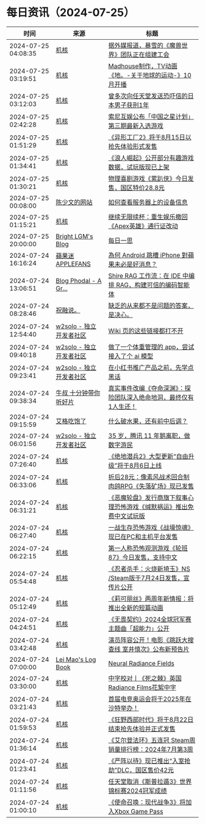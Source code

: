 ﻿# 每日资讯（2024-07-25）

|时间|来源|标题|
|---|---|---|
|2024-07-25 04:08:35|[机核](https://www.gcores.com/rss)|[据外媒报道，暴雪的《魔兽世界》团队正在组建工会](https://www.gcores.com/articles/185589)|
|2024-07-25 03:19:51|[机核](https://www.gcores.com/rss)|[Madhouse制作，TV动画《地。-关于地球的运动-》10月开播](https://www.gcores.com/articles/185592)|
|2024-07-25 03:12:03|[机核](https://www.gcores.com/rss)|[曾多次向任天堂发送恐吓信的日本男子获刑1年](https://www.gcores.com/articles/185588)|
|2024-07-25 02:42:28|[机核](https://www.gcores.com/rss)|[索尼互娱公布「中国之星计划」第三期最新入选游戏](https://www.gcores.com/articles/185587)|
|2024-07-25 01:51:29|[机核](https://www.gcores.com/rss)|[《异形工厂2》将于8月15日以抢先体验形式发售](https://www.gcores.com/articles/185584)|
|2024-07-25 01:34:41|[机核](https://www.gcores.com/rss)|[《浪人崛起》公开部分有趣游戏数据，试玩版现已上架](https://www.gcores.com/articles/185581)|
|2024-07-25 01:30:21|[机核](https://www.gcores.com/rss)|[物理喜剧游戏《累趴侠》今日发售，国区特价28.8元](https://www.gcores.com/articles/185582)|
|2024-07-25 00:08:00|[陈少文的网站](https://www.chenshaowen.com/atom.xml)|[如何查看服务器上的设备信息](https://www.chenshaowen.com/blog/how-to-get-device-information-on-server.html)|
|2024-07-25 01:15:21|[机核](https://www.gcores.com/rss)|[继续无限续杯：重生娱乐撤回《Apex英雄》通行证改动](https://www.gcores.com/articles/185577)|
|2024-07-25 20:00:00|[Bright LGM's Blog](https://brightliao.com/atom.xml)|[每日一思](http://brightliao.com/2024/07/25/daily-thoughts/)|
|2024-07-24 16:16:24|[蘋果迷 APPLEFANS](https://applefans.today/feed/)|[為何 Android 跳槽 iPhone 對蘋果未必是好消息？](https://applefans.today/2024-07-android-users-switching-survey/)|
|2024-07-24 13:06:51|[Blog Phodal - A Gr...](https://www.phodal.com/blog/feeds/rss/)|[Shire RAG 工作流：在 IDE 中编排 RAG，构建可信的编码智能体](http://www.phodal.com/blog/shire-coding-agent-rag-flow/)|
|2024-07-24 08:28:46|[祝融说。](https://zhurongshuo.com/index.xml)|[缺乏的从来都不是问题的答案，是决心。](https://zhurongshuo.com/posts/2024/07/2401/)|
|2024-07-24 12:54:40|[w2solo - 独立开发者社区](https://w2solo.com/topics/feed)|[Wiki 页的这些链接都打不开](https://w2solo.com/topics/4800)|
|2024-07-24 09:40:18|[w2solo - 独立开发者社区](https://w2solo.com/topics/feed)|[做了一个体重管理的 app，尝试接入了个 ai 模型](https://w2solo.com/topics/4799)|
|2024-07-24 09:23:41|[w2solo - 独立开发者社区](https://w2solo.com/topics/feed)|[在小红书推广产品之前，先学点黑话](https://w2solo.com/topics/4798)|
|2024-07-24 09:38:34|[牛叔 十分钟带你听好片](https://getpodcast.xyz/data/ximalaya/11534451.xml)|[真实事件改编《夺命深渊》：探险团队深入绝命地洞，最终仅有1人生还！](https://www.ximalaya.com/sound/743528466)|
|2024-07-24 09:15:59|[艾格吃饱了](https://feedpress.me/wx-aigechibaole)|[什么破水果，还有前中后调？](http://mp.weixin.qq.com/s?__biz=MjM5NTYxODQyMA%3D%3D&mid=2653456547&idx=1&sn=bba7bff08de73c4ecc0540c1687474ef)|
|2024-07-24 06:01:56|[w2solo - 独立开发者社区](https://w2solo.com/topics/feed)|[35 岁，腾讯 11 年鹅离职，做数字游民](https://w2solo.com/topics/4797)|
|2024-07-24 07:26:40|[机核](https://www.gcores.com/rss)|[《绝地潜兵2》大型更新“自由升级”将于8月6日上线](https://www.gcores.com/articles/185545)|
|2024-07-24 06:33:06|[机核](https://www.gcores.com/rss)|[折后28元：像素风战术回合制肉鸽RPG《失落矿场》现已发售](https://www.gcores.com/articles/185552)|
|2024-07-24 06:31:21|[机核](https://www.gcores.com/rss)|[《恶魔轮盘》发行商旗下叙事心理恐怖游戏《缄默祸运》推出免费中文试玩版](https://www.gcores.com/articles/185551)|
|2024-07-24 06:27:40|[机核](https://www.gcores.com/rss)|[一战生存恐怖游戏《战壕惊魂》现已在PC和主机平台发售](https://www.gcores.com/articles/185548)|
|2024-07-24 06:22:15|[机核](https://www.gcores.com/rss)|[第一人称恐怖观测游戏《轮班87》今日发售，支持中文](https://www.gcores.com/articles/185547)|
|2024-07-24 05:54:48|[机核](https://www.gcores.com/rss)|[《忍者杀手：火烧新埼玉》NS /Steam版于7月24日发售，宣传片公开](https://www.gcores.com/articles/185543)|
|2024-07-24 05:12:49|[机核](https://www.gcores.com/rss)|[《莉可丽丝》两周年新情报：将推出全新的短篇动画](https://www.gcores.com/articles/185542)|
|2024-07-24 04:24:51|[机核](https://www.gcores.com/rss)|[《无畏契约》2024全球冠军赛主题曲「超能力」公开](https://www.gcores.com/articles/185540)|
|2024-07-24 03:42:48|[机核](https://www.gcores.com/rss)|[演员阵容公开！电影《跳跃大搜查线 室井慎次》公布新预告片](https://www.gcores.com/articles/185538)|
|2024-07-24 07:00:00|[Lei Mao's Log Book](https://leimao.github.io/atom.xml)|[Neural Radiance Fields](https://leimao.github.io/blog/Neural-Radiance-Fields-NeRF/)|
|2024-07-24 03:30:00|[机核](https://www.gcores.com/rss)|[中字校对丨《死之棘》英国Radiance Films花絮中字](https://www.gcores.com/articles/185517)|
|2024-07-24 03:21:43|[机核](https://www.gcores.com/rss)|[首届电竞奥运会将于2025年在沙特举办！](https://www.gcores.com/articles/185537)|
|2024-07-24 01:59:53|[机核](https://www.gcores.com/rss)|[《狂野西部时代》将于8月22日结束抢先体验并正式发售](https://www.gcores.com/articles/185531)|
|2024-07-24 01:36:14|[机核](https://www.gcores.com/rss)|[《艾尔登法环》五连冠 Steam周销量排行榜：2024年7月第3周](https://www.gcores.com/articles/185530)|
|2024-07-24 01:23:41|[机核](https://www.gcores.com/rss)|[《严阵以待》现已推出“入室抢劫”DLC，国区售价42元](https://www.gcores.com/articles/185529)|
|2024-07-24 01:11:56|[机核](https://www.gcores.com/rss)|[任天堂取消《斯普拉遁3》世界锦标赛2024冠军成绩](https://www.gcores.com/articles/185528)|
|2024-07-24 01:00:10|[机核](https://www.gcores.com/rss)|[《使命召唤：现代战争3》将加入Xbox Game Pass](https://www.gcores.com/articles/185527)|
